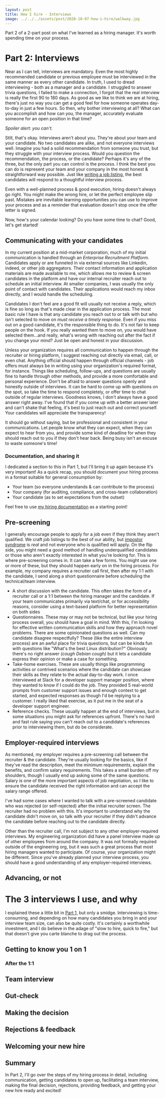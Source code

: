 ```yaml
---
layout: post
title: How I hire - Interviews
image: ../../../assets/post/2020-10-07-how-i-hire/walkway.jpg
---
```


Part 2 of a 2-part post on what I've learned as a hiring manager. It's worth spending time on your process.

# Part 2: Interviews

Near as I can tell, interviews are mandatory. Even the most highly recommended candidate or previous employee must be interviewed in the same manner as every other candidate. In truth, I used to dread interviewing - both as a manager and a candidate. I struggled to answer trivia questions, I failed to make a connection, I forgot that the real interview is really the first 90 to 180 days. As good as we like to think we are at hiring, there's just no way you can get a good feel for how someone operates day-to-day in just a few hours. So then, why bother interviewing at all? What can you accomplish and how can you, the manager, accurately evaluate someone for an open position in that time?

*Spoiler alert: you can't.*

Still, that's okay. Interviews aren't about you. They're about your team and your candidate. No two candidates are alike, and not everyone interviews well. Imagine you had a solid recommendation from someone you trust, but they struggle with your interview process. Would you question the recommendation, the process, or the candidate? Perhaps it's any of the three, but the only part you can control is the process. I think the best you can do is represent your team and your company in the most honest & straightforward way possible. Just like [writing a job listing,]({{site.url}}/2020-10-02/how-i-hire.html) the best candidates will respond to a thoughtful interview process.

Even with a well-planned process & good execution, hiring doesn't always go right. You might make the wrong hire, or let the perfect employee slip past. Mistakes are inevitable learning opportunities you can use to improve your process and as a reminder that evaluation doesn't stop once the offer letter is signed.

Now, how's your calendar looking? Do you have some time to chat? Good, let's get started!

## Communicating with your candidates

In my current position at a mid-market corporation, much of my initial communication is handled through an _Enterprise Recruitment Platform._ Candidates apply or are funneled in via external sources like Linkedin, indeed, or other job aggregators. Their contact information and application materials are made available to me, which allows me to review & screen candidates in the platform and have our internal recruiter reach out to schedule an initial interview. At smaller companies, I was usually the only point of contact with candidates. Their applications would reach my inbox directly, and I would handle the scheduling.

Candidates I don't feel are a good fit will usually not receive a reply, which is fine so long as that's made clear in the application process. The most basic rule I have is that any candidate you reach out to or talk with but who isn't selected to move on *must receive a timely response.* Even if you miss out on a good candidate, it's the responsible thing to do. It's not fair to keep people on the hook. If you really wanted them to move on, you would have selected them...and really, what's wrong with reaching out after the fact if you change your mind? Just be open and honest in your discussion.

Unless your organization requires all communication to happen through the recruiter or hiring platform, I suggest reaching out directly via email, call, or even chat. Anything official should happen through official channels - job offers must always be in writing using your organization's required format, for instance. Things like scheduling, follow-ups, and questions are usually fine to handle through other methods, and provide a more comfortable and personal experience. Don't be afraid to answer questions openly and honestly outside of interviews. It can be hard to come up with questions on the spot, so take the time to respond completely, or offer time to chat outside of regular interviews. Goodness knows, I don't always have a good answer right away. I've found that if you come up with a better answer later and can't shake that feeling, it's best to just reach out and correct yourself. Your candidates will appreciate the transparency!

It should go without saying, but be professional and consistent in your communications. Let people know what they can expect, when they can expect to hear from you, and provide some kind of deadline for when they should reach out to you if they don't hear back. Being busy isn't an excuse to waste someone's time!

### Documentation, and sharing it

I dedicated a section to this in Part 1, but I'll bring it up again because it's very important! As a quick recap, you should document your hiring process in a format suitable for general consumption by:

- Your team (so everyone understands & can contribute to the process)
- Your company (for auditing, compliance, and cross-team collaboration)
- Your candidate (as to set expectations from the outset)

Feel free to use [my hiring documentation]({{site.url}}/assets/post/2020-10-07-how-i-hire/hiring.html) as a starting point!

## Pre-screening

I generally encourage people to apply for a job even if they think they aren't qualified. We craft job listings to the best of our ability, but [impostor syndrome](https://about.gitlab.com/blog/2020/09/02/imposter-syndrome-and-remote-work/) is _real_ and not everyone who is qualified will apply. On the flip side, you might need a good method of handling underqualified candidates or those who aren't exactly interested in what you're looking for. This is where pre-screening comes in. It can take a few forms. You might use one or more of these, but they should happen early on in the hiring process. For example, my company requires a recruiter call first, then after my 1:1 with the candidate, I send along a short questionnaire before scheduling the technical/team interview.

- A short discussion with the candidate. This often takes the form of a recruiter call or a 1:1 between the hiring manager and the candidate. If your team communicates primarily via text/chat, or for accessibility reasons, consider using a text-based platform for better representation on both sides 
- Questionnaires. These may or may not be technical, but like your hiring process overall, you should have a goal in mind. With this, I'm looking for effective written communication skills and how they approach novel problems. There are some opinionated questions as well. Can my candidate disagree respectfully? These (like the entire interview process) are an awful place for trivia questions, but can be kinda fun with questions like "What's the best Linux distribution?" Obviously there's no right answer _(cough Debian cough)_ but it lets a candidate express their opinion or make a case for something.
- Take-home exercises. These are usually things like programming activities or contrived scenarios where the candidate can showcase their skills as they relate to the actual day-to-day work. I once interviewed at Slack for a developer support manager position, where they wanted to know if I could do the job. They provided 5 real-world prompts from customer support issues and enough context to get started, and expected responses as though I'd be replying to a customer. I really liked that exercise, as it put me in the seat of a developer support engineer.
- Reference checks. These usually happen at the end of interviews, but in some situations you might ask for references upfront. There's no hard and fast rule saying you can't reach out to a candidate's references prior to interviewing them, but do be considerate.

## Employer-required interviews

As mentioned, my employer requires a pre-screening call between the recruiter & the candidate. They're usually looking for the basics, like if they've read the description, meet the minimum requirements, explain the benefits, and confirm salary requirements. This takes a small burden off my shoulders, though I usually end up asking some of the same questions. Salary is one of the more important aspects of job negotiation, so I like to ensure the candidate received the right information and can accept the salary range offered.

I've had some cases where I wanted to talk with a pre-screened candidate who was rejected (or self-rejected) after the initial recruiter screen. The recruiter had no problem with this. It's important to understand why the candidate didn't move on, so talk with your recruiter if they didn't advance the candidate before reaching out to the candidate directly.

Other than the recruiter call, I'm not subject to any other employer-required interviews. My engineering organization did have a panel interview made up of other employees from around the company. It was not formally required outside of the engineering org, but it was such a great process that most hiring managers wanted to participate. Of course, your organization might be different. Since you've already planned your interview process, you should have a good understanding of any employer-required interviews.

## Advancing, or not



# The 3 interviews I use, and why

I explained these a little bit in [Part 1,]({{site.url}}/2020-10-02/how-i-hire.html) but only a smidge. Interviewing is time-consuming, and depending on how many candidates you bring in and your interview team size, can also be quite costly. It's certainly a worthwhile investment, and I do believe in the adage of "slow to hire, quick to fire," but that doesn't give you carte blanche to drag out the process.

## Getting to know you 1 on 1

### After the 1:1

## Team interview

## Gut-check

## Making the decision

## Rejections & feedback

## Welcoming your new hire

## Summary

In Part 2, I'll go over the steps of my hiring process in detail, including communication, getting candidates to open up, facilitating a team interview, making the final decision, rejections, providing feedback, and getting your new hire ready and excited!
